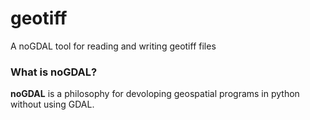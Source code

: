 # geotiff
A noGDAL tool for reading and writing geotiff files

### What is noGDAL?

**noGDAL** is a philosophy for devoloping geospatial programs in python without using GDAL.
